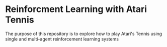 # Reinforcment Learning with Atari Tennis
The purpose of this repository is to explore how to play Atari's Tennis using single and multi-agent reinforcement learning systems
